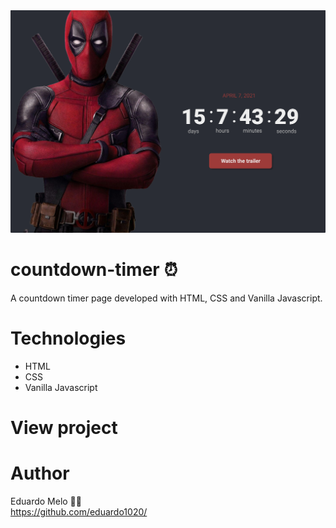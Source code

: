 <img src="https://github.com/eduardo1020/countdown-timer/blob/main/assets/countdown-timer-design.png">

# countdown-timer :alarm_clock:
A countdown timer page developed with HTML, CSS and Vanilla Javascript.

# Technologies

- HTML
- CSS
- Vanilla Javascript

# View project


# Author
Eduardo Melo :man_technologist:
<br>
<https://github.com/eduardo1020/>

